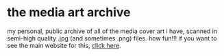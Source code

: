# the media art archive
my personal, public archive of all of the media cover art i have, scanned in semi-high quality .jpg (and sometimes .png) files. how fun!!!
if you want to see the main website for this, [click here](https://bushfactory.neocities.org/media_art_archive/).
